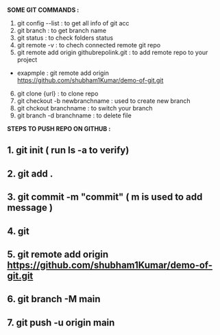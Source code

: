**SOME GIT COMMANDS :**

1. git config --list : to get all info of git acc
2. git branch : to get branch name
3. git status : to check folders status
4. git remote -v : to chech connected remote git repo
5. git remote add origin githubrepolink.git : to add remote repo to your project

- exapmple : git remote add origin https://github.com/shubham1Kumar/demo-of-git.git

6. git clone {url} : to clone repo
7. git checkout -b newbranchname : used to create new branch
8. git chckout branchname : to switch your branch
9. git branch -d branchname : to delete file

**STEPS TO PUSH REPO ON GITHUB :**

## 1. git init ( run ls -a to verify)

## 2. git add .

## 3. git commit -m "commit" ( m is used to add message )

## 4. git

## 5. git remote add origin https://github.com/shubham1Kumar/demo-of-git.git

## 6. git branch -M main

## 7. git push -u origin main

